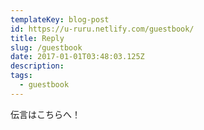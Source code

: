 ```yaml
---
templateKey: blog-post
id: https://u-ruru.netlify.com/guestbook/
title: Reply
slug: /guestbook
date: 2017-01-01T03:48:03.125Z
description:
tags:
  - guestbook
---
```


伝言はこちらへ！
